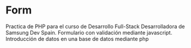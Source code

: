 # Form
 Practica de PHP para el curso de Desarrollo Full-Stack Desarrolladora de Samsung Dev Spain. 
 Formulario con validación mediante javascript. Introducción de datos en una base de datos mediante php
